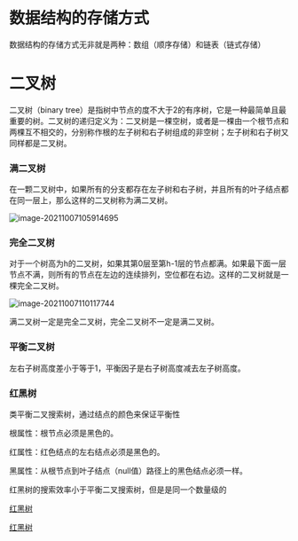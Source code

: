 # 数据结构的存储方式

数据结构的存储方式无非就是两种：数组（顺序存储）和链表（链式存储）

# 二叉树

二叉树（binary tree）是指树中节点的度不大于2的有序树，它是一种最简单且最重要的树。二叉树的递归定义为：二叉树是一棵空树，或者是一棵由一个根节点和两棵互不相交的，分别称作根的左子树和右子树组成的非空树；左子树和右子树又同样都是二叉树。

### 满二叉树

在一颗二叉树中，如果所有的分支都存在左子树和右子树，并且所有的叶子结点都在同一层上，那么这样的二叉树称为满二叉树。

![image-20211007105914695](C:\Users\lfl\AppData\Roaming\Typora\typora-user-images\image-20211007105914695.png)

### 完全二叉树

对于一个树高为h的二叉树，如果其第0层至第h-1层的节点都满。如果最下面一层节点不满，则所有的节点在左边的连续排列，空位都在右边。这样的二叉树就是一棵完全二叉树。

![image-20211007110117744](C:\Users\lfl\AppData\Roaming\Typora\typora-user-images\image-20211007110117744.png)

满二叉树一定是完全二叉树，完全二叉树不一定是满二叉树。

### 平衡二叉树

左右子树高度差小于等于1，平衡因子是右子树高度减去左子树高度。

### 红黑树

类平衡二叉搜索树，通过结点的颜色来保证平衡性

根属性：根节点必须是黑色的。

红属性：红色结点的左右结点必须是黑色的。

黑属性：从根节点到叶子结点（null值）路径上的黑色结点必须一样。

红黑树的搜索效率小于平衡二叉搜索树，但是是同一个数量级的

[红黑树](https://www.cnblogs.com/tongy0/p/5460623.html)

[红黑树](https://blog.csdn.net/m0_37589327/article/details/78518324)

